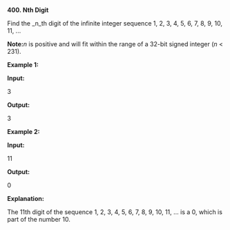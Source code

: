 **400. Nth Digit**

Find the _n_th digit of the infinite integer sequence 1, 2, 3, 4, 5, 6, 7, 8, 9, 10, 11, ...

**Note:**_n_ is positive and will fit within the range of a 32-bit signed integer (_n_ &lt; 231).

**Example 1:**

**Input:**

3

**Output:**

3

**Example 2:**

**Input:**

11

**Output:**

0

**Explanation:**

The 11th digit of the sequence 1, 2, 3, 4, 5, 6, 7, 8, 9, 10, 11, ... is a 0, which is part of the number 10.
